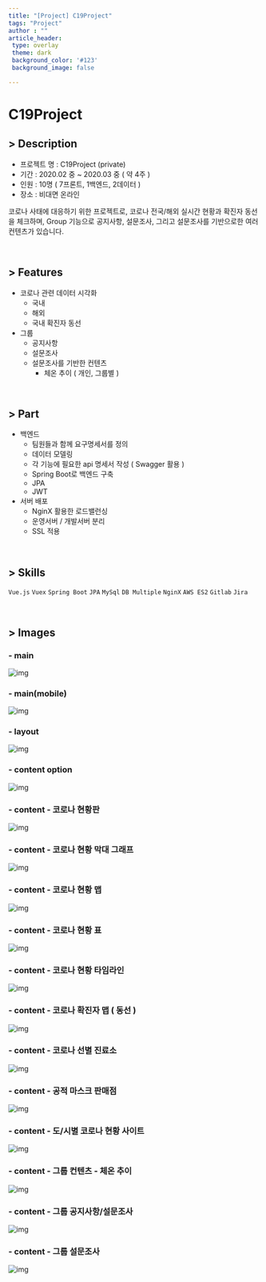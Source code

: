 ```yaml
---
title: "[Project] C19Project"
tags: "Project"
author : ""
article_header:
 type: overlay
 theme: dark
 background_color: '#123'
 background_image: false

---
```






# C19Project





## > Description

- 프로젝트 명 : C19Project (private)
- 기간 : 2020.02 중 ~ 2020.03 중 ( 약 4주 )
- 인원 : 10명 ( 7프론트, 1백엔드, 2데이터 )
- 장소 : 비대면 온라인

코로나 사태에 대응하기 위한 프로젝트로, 코로나 전국/해외 실시간 현황과 확진자 동선을 체크하며, Group 기능으로 공지사항, 설문조사, 그리고 설문조사를 기반으로한 여러 컨텐츠가 있습니다.

<br>

## > Features

- 코로나 관련 데이터 시각화
  - 국내
  - 해외
  - 국내 확진자 동선
- 그룹
  - 공지사항
  - 설문조사
  - 설문조사를 기반한 컨텐츠
    - 체온 추이 ( 개인, 그룹별 )

<br>

## > Part

- 백엔드
  - 팀원들과 함께 요구명세서를 정의
  - 데이터 모델링
  - 각 기능에 필요한 api 명세서 작성 ( Swagger 활용 )
  - Spring Boot로 백엔드 구축
  - JPA
  - JWT
- 서버 배포
  - NginX 활용한 로드밸런싱
  - 운영서버 / 개발서버 분리
  - SSL 적용

<br>

## > Skills

`Vue.js`  `Vuex`   `Spring Boot`  `JPA`  `MySql`  `DB Multiple`  `NginX`  `AWS ES2`  `Gitlab`   `Jira`

<br>



## > Images

### - main

![img](/assets/images/projects/c19project/1.main.png)

### - main(mobile)

![img](/assets/images/projects/c19project/1.main_m.png)

### - layout

![img](/assets/images/projects/c19project/2.layout.png)

### - content option

![img](/assets/images/projects/c19project/2.option.png)

### - content - 코로나 현황판

![img](/assets/images/projects/c19project/3.content1.png)

### - content - 코로나 현황 막대 그래프

![img](/assets/images/projects/c19project/3.content2.png)

### - content - 코로나 현황 맵

![img](/assets/images/projects/c19project/3.content3.png)

### - content - 코로나 현황 표

![img](/assets/images/projects/c19project/3.content4.png)

### - content - 코로나 현황 타임라인

![img](/assets/images/projects/c19project/3.content5.png)

### - content - 코로나 확진자 맵 ( 동선 )

![img](/assets/images/projects/c19project/3.content6.png)

### - content - 코로나 선별 진료소

![img](/assets/images/projects/c19project/3.content7.png)

### - content - 공적 마스크 판매점

![img](/assets/images/projects/c19project/3.content8.png)

### - content - 도/시별 코로나 현황 사이트

![img](/assets/images/projects/c19project/3.content9.png)

### - content - 그룹 컨텐츠 - 체온 추이

![img](/assets/images/projects/c19project/4.group.png)

### - content - 그룹 공지사항/설문조사 

![img](/assets/images/projects/c19project/4.group2.png)

### - content - 그룹 설문조사

![img](/assets/images/projects/c19project/4.group3.png)



<br>

<br>

<br>